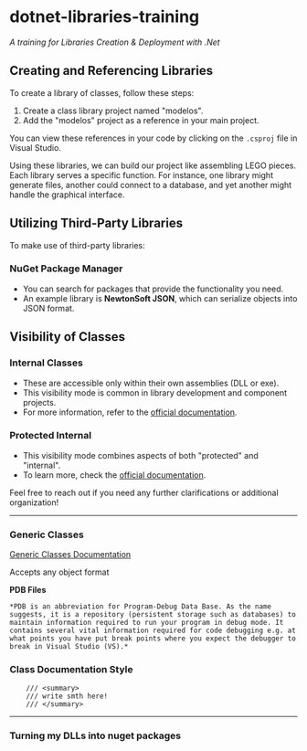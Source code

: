 # dotnet-libraries-training

*A training for Libraries Creation & Deployment with .Net*

## Creating and Referencing Libraries

To create a library of classes, follow these steps:

1. Create a class library project named "modelos".
2. Add the "modelos" project as a reference in your main project.

You can view these references in your code by clicking on the `.csproj` file in Visual Studio.

Using these libraries, we can build our project like assembling LEGO pieces. Each library serves a specific function. For instance, one library might generate files, another could connect to a database, and yet another might handle the graphical interface.

## Utilizing Third-Party Libraries

To make use of third-party libraries:

### NuGet Package Manager

- You can search for packages that provide the functionality you need.
- An example library is **NewtonSoft JSON**, which can serialize objects into JSON format.

## Visibility of Classes

### Internal Classes

- These are accessible only within their own assemblies (DLL or exe).
- This visibility mode is common in library development and component projects.
- For more information, refer to the [official documentation](https://learn.microsoft.com/pt-br/dotnet/csharp/language-reference/keywords/internal).

### Protected Internal

- This visibility mode combines aspects of both "protected" and "internal".
- To learn more, check the [official documentation](https://learn.microsoft.com/pt-br/dotnet/csharp/language-reference/keywords/private-protected).

Feel free to reach out if you need any further clarifications or additional organization!


---

### Generic Classes
[Generic Classes Documentation](https://learn.microsoft.com/pt-br/dotnet/csharp/programming-guide/generics/generic-classes)

Accepts any object format 

**PDB Files**

    *PDB is an abbreviation for Program-Debug Data Base. As the name suggests, it is a repository (persistent storage such as databases) to maintain information required to run your program in debug mode. It contains several vital information required for code debugging e.g. at what points you have put break points where you expect the debugger to break in Visual Studio (VS).*


### Class Documentation Style

```
    /// <summary>
    /// write smth here!
    /// </summary>
```
---
### Turning my DLLs into nuget packages